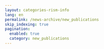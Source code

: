 ```yaml
---
layout: categories-rism-info
lang: en
permalink: /news-archive/new_publications
skip_indexing: true
pagination: 
  enabled: true
  category: new_publications
---
```

